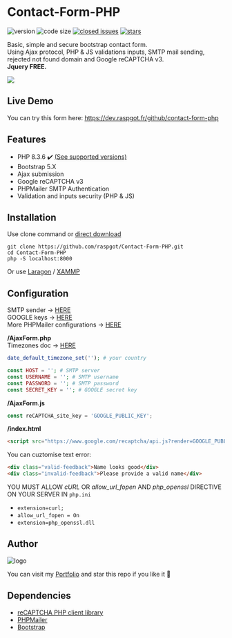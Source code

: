 # Contact-Form-PHP

![version](https://img.shields.io/badge/version-1.3.3-blue.svg) ![code size](https://img.shields.io/github/languages/code-size/raspgot/Contact-Form-PHP) [![closed issues](https://img.shields.io/github/issues-closed-raw/raspgot/Contact-Form-PHP)](https://github.com/raspgot/Contact-Form-PHP/issues?q=is%3Aissue+is%3Aclosed)
[![stars](https://img.shields.io/github/stars/raspgot/Contact-Form-PHP?style=social)](https://github.com/raspgot/Contact-Form-PHP/stargazers)

Basic, simple and secure bootstrap contact form.  
Using Ajax protocol, PHP & JS validations inputs, SMTP mail sending, rejected not found domain and Google reCAPTCHA v3.  
**Jquery FREE.**

![](https://dev.raspgot.fr/github/contact-form-php/gif_github_1.2.0.gif)

## Live Demo

You can try this form here: https://dev.raspgot.fr/github/contact-form-php

## Features

* PHP 8.3.6 ✔️ [(See supported versions)](https://www.php.net/supported-versions.php)
* Bootstrap 5.X
* Ajax submission
* Google reCAPTCHA v3
* PHPMailer SMTP Authentication
* Validation and inputs security (PHP & JS)

## Installation

Use clone command or [direct download](https://github.com/raspgot/Contact-Form-PHP/archive/master.zip)

```shell
git clone https://github.com/raspgot/Contact-Form-PHP.git
cd Contact-Form-PHP
php -S localhost:8000
```
Or use [Laragon](https://laragon.org) / [XAMMP](https://www.apachefriends.org)

## Configuration

SMTP sender &rarr; [HERE](https://www.infomaniak.com/fr/hebergement/web-et-mail/hebergement-mail)  
GOOGLE keys &rarr; [HERE](https://www.google.com/recaptcha/intro/v3.html)  
More PHPMailer configurations &rarr; [HERE](https://github.com/PHPMailer/PHPMailer/tree/master/examples)

**/AjaxForm.php**  
Timezones doc &rarr; [HERE](https://www.php.net/manual/fr/timezones.php)  

```php
date_default_timezone_set(''); # your country  

const HOST = ''; # SMTP server
const USERNAME = ''; # SMTP username
const PASSWORD = ''; # SMTP password
const SECRET_KEY = ''; # GOOGLE secret key
```

**/AjaxForm.js**
```javascript
const reCAPTCHA_site_key = 'GOOGLE_PUBLIC_KEY';
```

**/index.html**
```html
<script src="https://www.google.com/recaptcha/api.js?render=GOOGLE_PUBLIC_KEY"></script>
```

You can cuztomise text error:
```html
<div class="valid-feedback">Name looks good</div>
<div class="invalid-feedback">Please provide a valid name</div>
```

YOU MUST ALLOW *cURL* OR *allow_url_fopen* AND *php_openssl* DIRECTIVE ON YOUR SERVER IN `php.ini`
- `extension=curl;`
- `allow_url_fopen = On`
- `extension=php_openssl.dll`

## Author

![logo](https://dev.raspgot.fr/github/contact-form-php/raspgot-blue.png)

You can visit my [Portfolio](https://raspgot.fr) and star this repo if you like it 🤖

## Dependencies

* [reCAPTCHA PHP client library](https://github.com/google/recaptcha)
* [PHPMailer](https://github.com/PHPMailer/PHPMailer)
* [Bootstrap](https://github.com/twbs/bootstrap)
